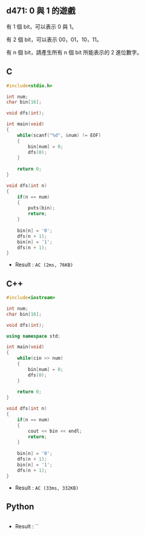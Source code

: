 ## d471: 0 與 1 的遊戲
有 1 個 bit，可以表示 0 與 1。

有 2 個 bit，可以表示 00，01，10，11。

有 n 個 bit，請產生所有 n 個 bit 所能表示的 2 進位數字。

## C
```C
#include<stdio.h>

int num;
char bin[16];

void dfs(int);

int main(void)
{
	while(scanf("%d", &num) != EOF)
	{
		bin[num] = 0;
		dfs(0);
	}
	
	return 0;
}

void dfs(int n)
{
	if(n == num)
	{
		puts(bin);
		return;
	}
	
	bin[n] = '0';
	dfs(n + 1);
	bin[n] = '1';
	dfs(n + 1);
}
```
 * Result : `AC (2ms, 76KB)`

## C++
```C++
#include<iostream>

int num;
char bin[16];

void dfs(int);

using namespace std;

int main(void)
{
	while(cin >> num)
	{
		bin[num] = 0;
		dfs(0);
	}
	
	return 0;
}

void dfs(int n)
{
	if(n == num)
	{
		cout << bin << endl;
		return;
	}
	
	bin[n] = '0';
	dfs(n + 1);
	bin[n] = '1';
	dfs(n + 1);
}
```
 * Result : `AC (33ms, 332KB)`

## Python
```python

```
 * Result : ``
